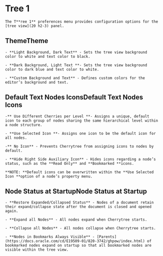 
# Tree 1


	The T**ree 1** preferences menu provides configuration options for the [tree view](20 h2-3) panel.

 ## ThemeTheme

	- **Light Background, Dark Text** - Sets the tree view background color to white and text color to black.

	- **Dark Background, Light Text **- Sets the tree view background color to dark blue and text color to white.

	- **Custom Background and Text** - Defines custom colors for the editor’s background and text.

 ## Default Text Nodes IconsDefault Text Nodes Icons

	-** Use Different Cherries per Level **- Assigns a unique, default icon to each group of nodes sharing the same hierarchical level within a node structure.

	- **Use Selected Icon **- Assigns one icon to be the default icon for all nodes.

	-** No Icon** - Prevents Cherrytree from assigning icons to nodes by default.

	- **Hide Right Side Auxiliary Icon** - Hides icons regarding a node’s status, such as the **Read Only** and **Bookmarked **icons.

	**NOTE: **Default icons can be overwritten within the **Use Selected Icon **option of a node’s property menu.

 ## Node Status at StartupNode Status at Startup

	- **Restore Expanded/Collapsed Status** - Nodes of a document retain their expand/collapse state after the document is closed and opened again.

	- **Expand all Nodes** - All nodes expand when Cherrytree starts.

	- **Collapse all Nodes** - All nodes collapse when Cherrytree starts.

	- **Nodes in Bookmarks Always Visible** - [Parents](https://docs.oracle.com/cd/E19509-01/820-3742/ghpow/index.html) of bookmarked nodes expand on startup so that all bookmarked nodes are visible within the tree view.
	